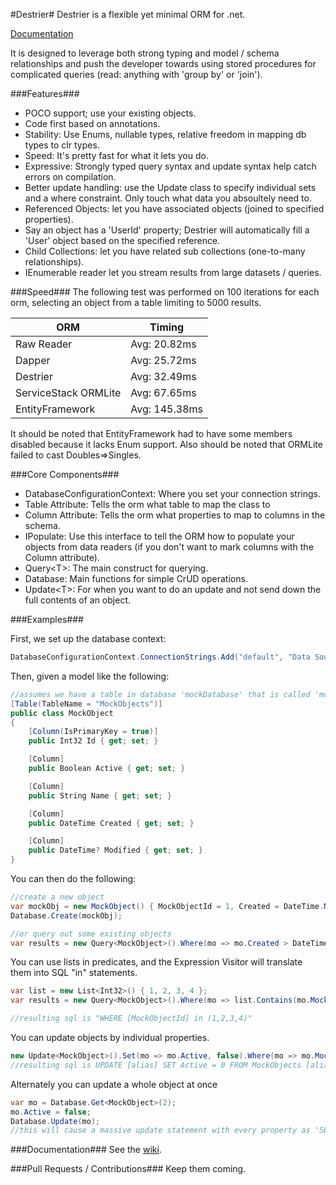 #Destrier#
Destrier is a flexible yet minimal ORM for .net.

[Documentation](https://github.com/ClothesHorse/Destrier/wiki)

It is designed to leverage both strong typing and model / schema relationships and push the developer towards
using stored procedures for complicated queries (read: anything with 'group by' or 'join').

###Features###
* POCO support; use your existing objects.
* Code first based on annotations.
* Stability: Use Enums, nullable types, relative freedom in mapping db types to clr types. 
* Speed: It's pretty fast for what it lets you do.
* Expressive: Strongly typed query syntax and update syntax help catch errors on compilation.
* Better update handling: use the Update class to specify individual sets and a where constraint. Only touch what data you absoultely need to.
* Referenced Objects: let you have associated objects (joined to specified properties).
 * Say an object has a 'UserId' property; Destrier will automatically fill a 'User' object based on the specified reference.
* Child Collections: let you have related sub collections (one-to-many relationships).
* IEnumerable reader let you stream results from large datasets / queries.

###Speed###
The following test was performed on 100 iterations for each orm, selecting an object from a table limiting to 5000 results.

| ORM                  | Timing         |
|----------------------|----------------|
|Raw Reader            | Avg:	20.82ms | 
|Dapper                | Avg:	25.72ms | 
|Destrier              | Avg:   32.49ms |
|ServiceStack ORMLite  | Avg:   67.65ms |
|EntityFramework       | Avg:  145.38ms |

It should be noted that EntityFramework had to have some members disabled because it lacks Enum support. Also should be noted that ORMLite failed to cast Doubles=>Singles.

###Core Components###
* DatabaseConfigurationContext: Where you set your connection strings.
* Table Attribute: Tells the orm what table to map the class to
* Column Attribute: Tells the orm what properties to map to columns in the schema.
* IPopulate: Use this interface to tell the ORM how to populate your objects from data readers (if you don't want to mark columns with the Column attribute).
* Query&lt;T&gt;: The main construct for querying.
* Database: Main functions for simple CrUD operations.
* Update&lt;T&gt;: For when you want to do an update and not send down the full contents of an object.

###Examples###

First, we set up the database context:
```C#
DatabaseConfigurationContext.ConnectionStrings.Add("default", "Data Source=.;Initial Catalog=tempdb;Integrated Security=True");
```
Then, given a model like the following:
```C#
//assumes we have a table in database 'mockDatabase' that is called 'mockobjects'
[Table(TableName = "MockObjects")]
public class MockObject
{
    [Column(IsPrimaryKey = true)]
    public Int32 Id { get; set; }

    [Column]
    public Boolean Active { get; set; }

    [Column]
    public String Name { get; set; }

    [Column]
    public DateTime Created { get; set; }

    [Column]
    public DateTime? Modified { get; set; }
}
```
You can then do the following:
```C#
//create a new object
var mockObj = new MockObject() { MockObjectId = 1, Created = DateTime.Now };
Database.Create(mockObj);

//or query out some existing objects
var results = new Query<MockObject>().Where(mo => mo.Created > DateTime.Now.AddDays(-30)).OrderBy(mo => mo.Created).Limit(5).Execute();
```
You can use lists in predicates, and the Expression Visitor will translate them into SQL "in" statements.
```C#
var list = new List<Int32>() { 1, 2, 3, 4 };
var results = new Query<MockObject>().Where(mo => list.Contains(mo.MockObjectId)).Execute();

//resulting sql is "WHERE [MockObjectId] in (1,2,3,4)"
```
You can update objects by individual properties.
```C#
new Update<MockObject>().Set(mo => mo.Active, false).Where(mo => mo.MockObjectId == 2).Exeute();
//resulting sql is UPDATE [alias] SET Active = 0 FROM MockObjects [alias] where MockObjectId = 2
```

Alternately you can update a whole object at once
```C#
var mo = Database.Get<MockObject>(2);
mo.Active = false;
Database.Update(mo);
//this will cause a massive update statement with every property as 'SET's
```

###Documentation###
See the [wiki](https://github.com/ClothesHorse/Destrier/wiki).

###Pull Requests / Contributions###
Keep them coming.


